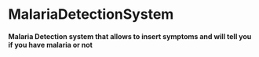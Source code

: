 # MalariaDetectionSystem
#### Malaria Detection system that allows to insert symptoms and will tell you if you have malaria or not
